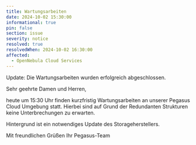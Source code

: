 ```yaml
---
title: Wartungsarbeiten
date: 2024-10-02 15:30:00 
informational: true
pin: false 
section: issue
severity: notice
resolved: true
resolvedWhen: 2024-10-02 16:30:00
affected:
  - OpenNebula Cloud Services
---
```


Update: Die Wartungsarbeiten wurden erfolgreich abgeschlossen.

Sehr geehrte Damen und Herren,

heute um 15:30 Uhr finden kurzfristig Wartungsarbeiten an unserer Pegasus Cloud Umgebung statt.
Hierbei sind auf Grund der Redundanten Strukturen keine Unterbrechungen zu erwarten.

Hintergrund ist ein notwendiges Update des Storageherstellers.

Mit freundlichen Grüßen
Ihr Pegasus-Team
